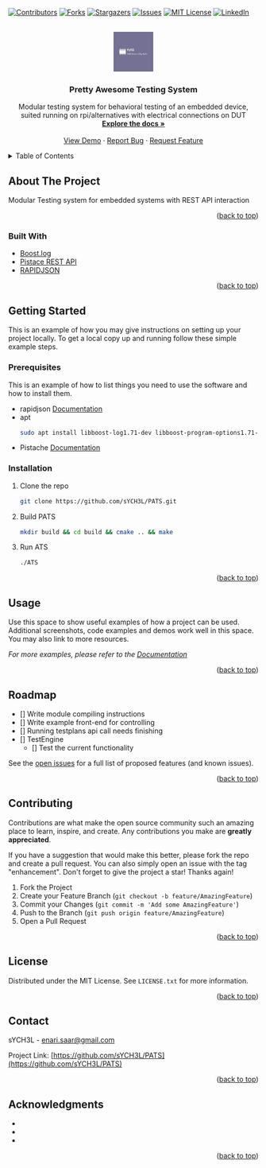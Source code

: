 <div id="top"></div>
<!--
*** Thanks for checking out the Best-README-Template. If you have a suggestion
*** that would make this better, please fork the repo and create a pull request
*** or simply open an issue with the tag "enhancement".
*** Don't forget to give the project a star!
*** Thanks again! Now go create something AMAZING! :D
-->



<!-- PROJECT SHIELDS -->
<!--
*** I'm using markdown "reference style" links for readability.
*** Reference links are enclosed in brackets [ ] instead of parentheses ( ).
*** See the bottom of this document for the declaration of the reference variables
*** for contributors-url, forks-url, etc. This is an optional, concise syntax you may use.
*** https://www.markdownguide.org/basic-syntax/#reference-style-links
-->
[![Contributors][contributors-shield]][contributors-url]
[![Forks][forks-shield]][forks-url]
[![Stargazers][stars-shield]][stars-url]
[![Issues][issues-shield]][issues-url]
[![MIT License][license-shield]][license-url]
[![LinkedIn][linkedin-shield]][linkedin-url]



<!-- PROJECT LOGO -->
<br />
<div align="center">
  <a href="https://github.com/sYCH3L/PATS">
    <img src="images/logo.jpg" alt="Logo" width="80" height="80">
  </a>

<h3 align="center">Pretty Awesome Testing System</h3>

  <p align="center">
    Modular testing system for behavioral testing of an embedded device, suited running on rpi/alternatives with electrical connections on DUT
    <br />
    <a href="https://github.com/sYCH3L/PATS"><strong>Explore the docs »</strong></a>
    <br />
    <br />
    <a href="https://github.com/sYCH3L/PATS">View Demo</a>
    ·
    <a href="https://github.com/sYCH3L/PATS/issues">Report Bug</a>
    ·
    <a href="https://github.com/sYCH3L/PATS/issues">Request Feature</a>
  </p>
</div>



<!-- TABLE OF CONTENTS -->
<details>
  <summary>Table of Contents</summary>
  <ol>
    <li>
      <a href="#about-the-project">About The Project</a>
      <ul>
        <li><a href="#built-with">Built With</a></li>
      </ul>
    </li>
    <li>
      <a href="#getting-started">Getting Started</a>
      <ul>
        <li><a href="#prerequisites">Prerequisites</a></li>
        <li><a href="#installation">Installation</a></li>
      </ul>
    </li>
    <li><a href="#usage">Usage</a></li>
    <li><a href="#roadmap">Roadmap</a></li>
    <li><a href="#contributing">Contributing</a></li>
    <li><a href="#license">License</a></li>
    <li><a href="#contact">Contact</a></li>
    <li><a href="#acknowledgments">Acknowledgments</a></li>
  </ol>
</details>



<!-- ABOUT THE PROJECT -->
## About The Project

Modular Testing system for embedded systems with REST API interaction

<p align="right">(<a href="#top">back to top</a>)</p>



### Built With

* [Boost.log](https://www.boost.org/doc/libs/1_71_0/libs/log/doc/html/index.html)
* [Pistace REST API](https://pistache.io/)
* [RAPIDJSON](https://rapidjson.org/)

<p align="right">(<a href="#top">back to top</a>)</p>



<!-- GETTING STARTED -->
## Getting Started

This is an example of how you may give instructions on setting up your project locally.
To get a local copy up and running follow these simple example steps.

### Prerequisites

This is an example of how to list things you need to use the software and how to install them.
* rapidjson
  [Documentation](https://github.com/Tencent/rapidjson/)
* apt
  ```sh
  sudo apt install libboost-log1.71-dev libboost-program-options1.71-dev
  ```
* Pistache
    [Documentation](  https://pistache.io/docs/)

### Installation

1. Clone the repo
   ```sh
   git clone https://github.com/sYCH3L/PATS.git
   ```
2. Build PATS
   ```sh
   mkdir build && cd build && cmake .. && make
   ```
3. Run ATS
   ```sh
   ./ATS
   ```

<p align="right">(<a href="#top">back to top</a>)</p>



<!-- USAGE EXAMPLES -->
## Usage

Use this space to show useful examples of how a project can be used. Additional screenshots, code examples and demos work well in this space. You may also link to more resources.

_For more examples, please refer to the [Documentation](https://example.com)_

<p align="right">(<a href="#top">back to top</a>)</p>



<!-- ROADMAP -->
## Roadmap

- [] Write module compiling instructions
- [] Write example front-end for controlling
- [] Running testplans api call needs finishing
- [] TestEngine
    - [] Test the current functionality

See the [open issues](https://github.com/sYCH3L/PATS/issues) for a full list of proposed features (and known issues).

<p align="right">(<a href="#top">back to top</a>)</p>



<!-- CONTRIBUTING -->
## Contributing

Contributions are what make the open source community such an amazing place to learn, inspire, and create. Any contributions you make are **greatly appreciated**.

If you have a suggestion that would make this better, please fork the repo and create a pull request. You can also simply open an issue with the tag "enhancement".
Don't forget to give the project a star! Thanks again!

1. Fork the Project
2. Create your Feature Branch (`git checkout -b feature/AmazingFeature`)
3. Commit your Changes (`git commit -m 'Add some AmazingFeature'`)
4. Push to the Branch (`git push origin feature/AmazingFeature`)
5. Open a Pull Request

<p align="right">(<a href="#top">back to top</a>)</p>



<!-- LICENSE -->
## License

Distributed under the MIT License. See `LICENSE.txt` for more information.

<p align="right">(<a href="#top">back to top</a>)</p>



<!-- CONTACT -->
## Contact

sYCH3L - enari.saar@gmail.com

Project Link: [https://github.com/sYCH3L/PATS](https://github.com/sYCH3L/PATS)

<p align="right">(<a href="#top">back to top</a>)</p>



<!-- ACKNOWLEDGMENTS -->
## Acknowledgments

* []()
* []()
* []()

<p align="right">(<a href="#top">back to top</a>)</p>



<!-- MARKDOWN LINKS & IMAGES -->
<!-- https://www.markdownguide.org/basic-syntax/#reference-style-links -->
[contributors-shield]: https://img.shields.io/github/contributors/sYCH3L/PATS.svg?style=for-the-badge
[contributors-url]: https://github.com/sYCH3L/PATS/graphs/contributors
[forks-shield]: https://img.shields.io/github/forks/sYCH3L/PATS.svg?style=for-the-badge
[forks-url]: https://github.com/sYCH3L/PATS/network/members
[stars-shield]: https://img.shields.io/github/stars/sYCH3L/PATS.svg?style=for-the-badge
[stars-url]: https://github.com/sYCH3L/PATS/stargazers
[issues-shield]: https://img.shields.io/github/issues/sYCH3L/PATS.svg?style=for-the-badge
[issues-url]: https://github.com/sYCH3L/PATS/issues
[license-shield]: https://img.shields.io/github/license/sYCH3L/PATS.svg?style=for-the-badge
[license-url]: https://github.com/sYCH3L/PATS/blob/master/LICENSE.txt
[linkedin-shield]: https://img.shields.io/badge/-LinkedIn-black.svg?style=for-the-badge&logo=linkedin&colorB=555
[linkedin-url]: https://www.linkedin.com/in/enarisaar/
[product-screenshot]: images/screenshot.png